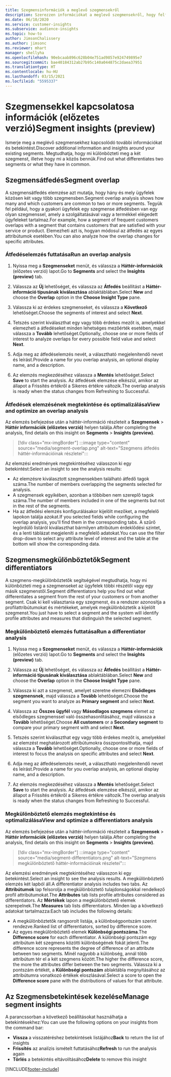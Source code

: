 ```yaml
---
title: Szegmensinformációk a meglevő szegmensekről
description: Szerezzen információkat a meglevő szegmensekről, hogy felfedezhesse a különbségeket és egyezéseket.
ms.date: 06/10/2020
ms.service: customer-insights
ms.subservice: audience-insights
ms.topic: how-to
author: JimsonChalissery
ms.author: jimsonc
ms.reviewer: mhart
manager: shellyha
ms.openlocfilehash: 90ebcaab896c628b04e751ad9857e924749895e7
ms.sourcegitcommit: bae40184312ab27b95c140a044875c2daea37951
ms.translationtype: HT
ms.contentlocale: hu-HU
ms.lasthandoff: 03/15/2021
ms.locfileid: "5595337"
---
```

# <a name="segment-insights-preview"></a><span data-ttu-id="e9de3-103">Szegmensekkel kapcsolatosa információk (előzetes verzió)</span><span class="sxs-lookup"><span data-stu-id="e9de3-103">Segment insights (preview)</span></span>

<span data-ttu-id="e9de3-104">Ismerje meg a meglévő szegmensekhez kapcsolódó további információkat és betekintést.</span><span class="sxs-lookup"><span data-stu-id="e9de3-104">Discover additional information and insights around your existing segments.</span></span> <span data-ttu-id="e9de3-105">Megtudhatja, hogy mi különbözteti meg a két szegmenst, illetve hogy mi a közös bennük.</span><span class="sxs-lookup"><span data-stu-id="e9de3-105">Find out what differentiates two segments or what they have in common.</span></span>

## <a name="segment-overlap"></a><span data-ttu-id="e9de3-106">Szegmensátfedés</span><span class="sxs-lookup"><span data-stu-id="e9de3-106">Segment overlap</span></span>

<span data-ttu-id="e9de3-107">A szegmensátfedés elemzése azt mutatja, hogy hány és mely ügyfelek közösen két vagy több szegmensben.</span><span class="sxs-lookup"><span data-stu-id="e9de3-107">Segment overlap analysis shows how many and which customers are common to two or more segments.</span></span> <span data-ttu-id="e9de3-108">Tegyük fel például, hogy a gyakori ügyfelek egy szegmense átfedésben van egy olyan szegmenssel, amely a szolgáltatásával vagy a termékkel elégedett ügyfeleket tartalmaz.</span><span class="sxs-lookup"><span data-stu-id="e9de3-108">For example, how a segment of frequent customers overlaps with a segment that contains customers that are satisfied with your service or product.</span></span>
<span data-ttu-id="e9de3-109">Elemezheti azt is, hogyan módosul az átfedés az egyes attribútumok esetében.</span><span class="sxs-lookup"><span data-stu-id="e9de3-109">You can also analyze how the overlap changes for specific attributes.</span></span>

### <a name="run-an-overlap-analysis"></a><span data-ttu-id="e9de3-110">Átfedéselemzés futtatása</span><span class="sxs-lookup"><span data-stu-id="e9de3-110">Run an overlap analysis</span></span>

1. <span data-ttu-id="e9de3-111">Nyissa meg a **Szegmenseket** menüt, és válassza a **Háttér-információk** (előzetes verzió) lapot.</span><span class="sxs-lookup"><span data-stu-id="e9de3-111">Go to **Segments** and select the **Insights (preview)** tab.</span></span>

1. <span data-ttu-id="e9de3-112">Válassza az **Új** lehetőséget, és válassza az **Átfedés** beállítást a **Háttér-információ típusának kiválasztása** ablaktáblában.</span><span class="sxs-lookup"><span data-stu-id="e9de3-112">Select **New** and choose the **Overlap** option in the **Choose Insight Type** pane.</span></span>

1. <span data-ttu-id="e9de3-113">Válassza ki az érdekes szegmenseket, és válassza a **Következő** lehetőséget.</span><span class="sxs-lookup"><span data-stu-id="e9de3-113">Choose the segments of interest and select **Next**.</span></span>

1. <span data-ttu-id="e9de3-114">Tetszés szerint kiválaszthat egy vagy több érdekes mezőt is, amelyekkel elemezheti a átfedéseket minden lehetséges mezőérték esetében, majd válassza a **Tovább** lehetőséget.</span><span class="sxs-lookup"><span data-stu-id="e9de3-114">Optionally, choose one or more fields of interest to analyze overlaps for every possible field value and select **Next**.</span></span>

1. <span data-ttu-id="e9de3-115">Adja meg az átfedéselemzés nevét, a választható megjelenítendő nevet és leírást.</span><span class="sxs-lookup"><span data-stu-id="e9de3-115">Provide a name for you overlap analysis, an optional display name, and a description.</span></span>

1. <span data-ttu-id="e9de3-116">Az elemzés megkezdéséhez válassza a **Mentés** lehetőséget.</span><span class="sxs-lookup"><span data-stu-id="e9de3-116">Select **Save** to start the analysis.</span></span> <span data-ttu-id="e9de3-117">Az átfedések elemzése elkészül, amikor az állapot a Frissítés értékről a Sikeres értékre változik.</span><span class="sxs-lookup"><span data-stu-id="e9de3-117">The overlap analysis is ready when the status changes from Refreshing to Successful.</span></span>

### <a name="view-and-optimize-an-overlap-analysis"></a><span data-ttu-id="e9de3-118">Átfedések elemzésének megtekintése és optimalizálása</span><span class="sxs-lookup"><span data-stu-id="e9de3-118">View and optimize an overlap analysis</span></span>

<span data-ttu-id="e9de3-119">Az elemzés befejezése után a háttér-információ részleteit a **Szegmensek** > **Háttér információk (előzetes verzió)** helyen találja.</span><span class="sxs-lookup"><span data-stu-id="e9de3-119">After completing the analysis, find details on this insight on **Segments** > **Insights (preview)**.</span></span>

> [!div class="mx-imgBorder"]
> :::image type="content" source="media/segment-overlap.png" alt-text="Szegmens átfedés háttér-információinak részletei":::

<span data-ttu-id="e9de3-121">Az elemzési eredmények megtekintéséhez válasszon ki egy betekintést:</span><span class="sxs-lookup"><span data-stu-id="e9de3-121">Select an insight to see the analysis results:</span></span>

- <span data-ttu-id="e9de3-122">Az elemzésre kiválasztott szegmensekben található átfedő tagok száma.</span><span class="sxs-lookup"><span data-stu-id="e9de3-122">The number of members overlapping the segments selected for analysis.</span></span>
- <span data-ttu-id="e9de3-123">A szegmensek egyikében, azonban a többiben nem szereplő tagok száma.</span><span class="sxs-lookup"><span data-stu-id="e9de3-123">The number of members included in one of the segments but not in the rest of the segments.</span></span>
- <span data-ttu-id="e9de3-124">Ha az átfedési elemzés konfigurálásakor kijelölt mezőket, a megfelelő lapokon találja azokat.</span><span class="sxs-lookup"><span data-stu-id="e9de3-124">If you selected fields while configuring the overlap analysis, you'll find them in the corresponding tabs.</span></span> <span data-ttu-id="e9de3-125">A szűrő legördülő listáról kiválaszthat bármilyen attribútum érdeklődési szintet, és a lenti táblázat megjeleníti a megfelelő adatokat.</span><span class="sxs-lookup"><span data-stu-id="e9de3-125">You can use the filter drop-down to select any attribute level of interest and the table at the bottom will show the corresponding data.</span></span>

## <a name="segment-differentiators"></a><span data-ttu-id="e9de3-126">Szegmensmegkülönböztetők</span><span class="sxs-lookup"><span data-stu-id="e9de3-126">Segment differentiators</span></span>

<span data-ttu-id="e9de3-127">A szegmens-megkülönböztetők segítségével megtudhatja, hogy mi különbözteti meg a szegmenseket az ügyfelek többi részétől vagy egy másik szegmenstől.</span><span class="sxs-lookup"><span data-stu-id="e9de3-127">Segment differentiators help you find out what differentiates a segment from the rest of your customers or from another segment.</span></span> <span data-ttu-id="e9de3-128">Csak ki kell választania egy szegmenst, és a rendszer azonosítja a profilattribútumokat és mértékeket, amelyek megkülönböztetik a kijelölt szegmenst.</span><span class="sxs-lookup"><span data-stu-id="e9de3-128">You just have to select a segment and the system will identify profile attributes and measures that distinguish the selected segment.</span></span>

### <a name="run-a-differentiator-analysis"></a><span data-ttu-id="e9de3-129">Megkülönböztető elemzés futtatása</span><span class="sxs-lookup"><span data-stu-id="e9de3-129">Run a differentiator analysis</span></span>

1. <span data-ttu-id="e9de3-130">Nyissa meg a **Szegmenseket** menüt, és válassza a **Háttér-információk** (előzetes verzió) lapot.</span><span class="sxs-lookup"><span data-stu-id="e9de3-130">Go to **Segments** and select the **Insights (preview)** tab.</span></span>

1. <span data-ttu-id="e9de3-131">Válassza az **Új** lehetőséget, és válassza az **Átfedés** beállítást a **Háttér-információ típusának kiválasztása** ablaktáblában.</span><span class="sxs-lookup"><span data-stu-id="e9de3-131">Select **New** and choose the **Overlap** option in the **Choose Insight Type** pane.</span></span>

1. <span data-ttu-id="e9de3-132">Válassza ki azt a szegmenst, amelyet szeretne elemezni **Elsődleges szegmensnek**, majd válassza a **Tovább** lehetőséget.</span><span class="sxs-lookup"><span data-stu-id="e9de3-132">Choose the segment you want to analyze as **Primary segment** and select **Next**.</span></span>

1. <span data-ttu-id="e9de3-133">Válassza az **Összes ügyfél** vagy **Másodlagos szegmens** elemet az elsődleges szegmenssel való összehasonlításához, majd válassza a **Tovább** lehetőséget.</span><span class="sxs-lookup"><span data-stu-id="e9de3-133">Choose **All customers** or a **Secondary segment** to compare your primary segment with and select **Next**.</span></span>

1. <span data-ttu-id="e9de3-134">Tetszés szerint kiválaszthat egy vagy több érdekes mezőt is, amelyekkel az elemzést meghatározott attribútumokra összpontosíthatja, majd válassza a **Tovább** lehetőséget.</span><span class="sxs-lookup"><span data-stu-id="e9de3-134">Optionally, choose one or more fields of interest to focus the analysis on specific attributes and select **Next**.</span></span>

1. <span data-ttu-id="e9de3-135">Adja meg az átfedéselemzés nevét, a választható megjelenítendő nevet és leírást.</span><span class="sxs-lookup"><span data-stu-id="e9de3-135">Provide a name for you overlap analysis, an optional display name, and a description.</span></span>

1. <span data-ttu-id="e9de3-136">Az elemzés megkezdéséhez válassza a **Mentés** lehetőséget.</span><span class="sxs-lookup"><span data-stu-id="e9de3-136">Select **Save** to start the analysis.</span></span> <span data-ttu-id="e9de3-137">Az átfedések elemzése elkészül, amikor az állapot a Frissítés értékről a Sikeres értékre változik.</span><span class="sxs-lookup"><span data-stu-id="e9de3-137">The overlap analysis is ready when the status changes from Refreshing to Successful.</span></span>

### <a name="view-and-optimize-a-differentiators-analysis"></a><span data-ttu-id="e9de3-138">Megkülönböztető elemzés megtekintése és optimalizálása</span><span class="sxs-lookup"><span data-stu-id="e9de3-138">View and optimize a differentiators analysis</span></span>

<span data-ttu-id="e9de3-139">Az elemzés befejezése után a háttér-információ részleteit a **Szegmensek** > **Háttér információk (előzetes verzió)** helyen találja.</span><span class="sxs-lookup"><span data-stu-id="e9de3-139">After completing the analysis, find details on this insight on **Segments** > **Insights (preview)**.</span></span>

> [!div class="mx-imgBorder"]
> :::image type="content" source="media/segment-differentiators.png" alt-text="Szegmens megkülönböztető háttér-információinak részletei":::

<span data-ttu-id="e9de3-141">Az elemzési eredmények megtekintéséhez válasszon ki egy betekintést.</span><span class="sxs-lookup"><span data-stu-id="e9de3-141">Select an insight to see the analysis results.</span></span> <span data-ttu-id="e9de3-142">A megkülönböztető elemzés két lapból áll.</span><span class="sxs-lookup"><span data-stu-id="e9de3-142">A differentiator analysis includes two tabs.</span></span> <span data-ttu-id="e9de3-143">Az **Attribútumok** lap felsorolja a megkülönböztető tulajdonságokkal rendelkező profil attribútumokat.</span><span class="sxs-lookup"><span data-stu-id="e9de3-143">The **Attributes** tab lists profile attributes considered as differentiators.</span></span> <span data-ttu-id="e9de3-144">Az **Mértékek** lapon a megkülönböztető elemek szerepelnek.</span><span class="sxs-lookup"><span data-stu-id="e9de3-144">The **Measures** tab lists differentiators.</span></span> <span data-ttu-id="e9de3-145">Minden lap a következő adatokat tartalmazza:</span><span class="sxs-lookup"><span data-stu-id="e9de3-145">Each tab includes the following details:</span></span>

- <span data-ttu-id="e9de3-146">A megkülönböztetők rangsorolt listája, a különbségpontszám szerint rendezve.</span><span class="sxs-lookup"><span data-stu-id="e9de3-146">Ranked list of differentiators, sorted by difference score.</span></span>
- <span data-ttu-id="e9de3-147">Az egyes megkülönböztető elemek **Különbségi pontszáma**.</span><span class="sxs-lookup"><span data-stu-id="e9de3-147">The **Difference score** for each differentiator.</span></span> <span data-ttu-id="e9de3-148">A különbségi pontszám egy attribútum két szegmens közötti különbségének fokát jelenti.</span><span class="sxs-lookup"><span data-stu-id="e9de3-148">The difference score represents the degree of difference of an attribute between two segments.</span></span> <span data-ttu-id="e9de3-149">Minél nagyobb a különbség, annál több attribútum tér el a két szegmens között.</span><span class="sxs-lookup"><span data-stu-id="e9de3-149">The higher the difference score, the more the attributes differ between the two segments.</span></span> <span data-ttu-id="e9de3-150">Válassza ki a pontszám értékét, a **Különbségi pontszám** ablaktábla megnyitásához az attribútumra vonatkozó értékek eloszlásával.</span><span class="sxs-lookup"><span data-stu-id="e9de3-150">Select a score to open the **Difference score** pane with the distributions of values for that attribute.</span></span>

## <a name="manage-segment-insights"></a><span data-ttu-id="e9de3-151">Az Szegmensbetekintések kezelése</span><span class="sxs-lookup"><span data-stu-id="e9de3-151">Manage segment insights</span></span>

<span data-ttu-id="e9de3-152">A parancssorban a következő beállításokat használhatja a betekintésekhez:</span><span class="sxs-lookup"><span data-stu-id="e9de3-152">You can use the following options on your insights from the command bar:</span></span>

- <span data-ttu-id="e9de3-153">**Vissza** a visszatéréshez betekintések listájához</span><span class="sxs-lookup"><span data-stu-id="e9de3-153">**Back** to return the list of insights</span></span>
- <span data-ttu-id="e9de3-154">**Frissítés** az analízis ismételt futtatásához</span><span class="sxs-lookup"><span data-stu-id="e9de3-154">**Refresh** to run the analysis again</span></span>
- <span data-ttu-id="e9de3-155">**Törlés** a betekintés eltávolításához</span><span class="sxs-lookup"><span data-stu-id="e9de3-155">**Delete** to remove this insight</span></span>


[!INCLUDE[footer-include](../includes/footer-banner.md)]